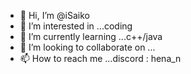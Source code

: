 - 👋 Hi, I’m @iSaiko
- 👀 I’m interested in ...coding 
- 🌱 I’m currently learning ...c++/java
- 💞️ I’m looking to collaborate on ...
- 📫 How to reach me ...discord : hena_n

<!---
iSaiko/iSaiko is a ✨ special ✨ repository because its `README.md` (this file) appears on your GitHub profile.
You can click the Preview link to take a look at your changes.
--->
